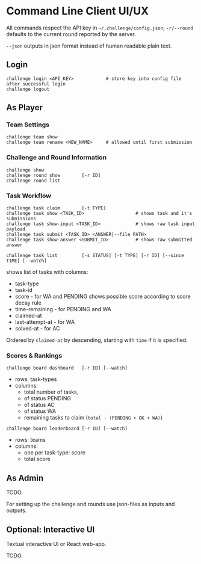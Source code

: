 # Command Line Client UI/UX

All commands respect the API key in `~/.challenge/config.json`; 
`-r/--round` defaults to the current round reported by the server.

`--json` outputs in json format instead of human readable plain text.

## Login

```
challenge login <API_KEY>            # store key into config file after successful login
challenge logout
```

## As Player

### Team Settings

```
challenge team show
challenge team rename <NEW_NAME>     # allowed until first submission
```

### Challenge and Round Information

```
challenge show
challenge round show        [-r ID]
challenge round list
```

### Task Workflow

```
challenge task claim        [-t TYPE]
challenge task show <TASK_ID>					# shows task and it's submissions
challenge task show-input <TASK_ID>				# shows raw task input payload
challenge task submit <TASK_ID> <ANSWER|--file PATH>
challenge task show-answer <SUBMIT_ID>			# shows raw submitted answer
```

```
challenge task list         [-s STATUS] [-t TYPE] [-r ID] [--since TIME] [--watch]
```
shows list of  tasks with columns:

- task-type
- task-id
- score - for WA and PENDING shows possible score according to score decay rule
- time-remaining - for PENDING and WA
- claimed-at
- last-attempt-at - for WA
- solved-at - for AC

Ordered by `claimed-at` by descending, starting with `time` if it is specified.

### Scores & Rankings

```
challenge board dashboard   [-r ID] [--watch]
```
- rows: task-types
- columns: 
  - total number of tasks, 
  - of status PENDING
  - of status AC
  - of status WA
  - remaining tasks to claim (`total - (PENDING + OK + WA)`)


```
challenge board leaderboard [-r ID] [--watch]
```
- rows: teams
- columns:
  - one per task-type: score
  - total score


## As Admin

TODO.

For setting up the challenge and rounds use json-files as inputs and outputs.

## Optional: Interactive UI

Textual interactive UI or React web-app.

TODO.

